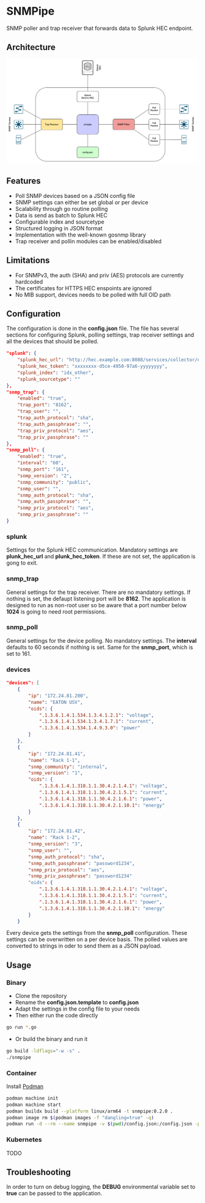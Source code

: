 # SNMPipe
SNMP poller and trap receiver that forwards data to Splunk HEC endpoint.
## Architecture
![architecture](https://github.com/fox27374/snmpipe/blob/20135ce037b06ac1a89084ba5614aefa1bfa7076/doc/architecture.png "Architecture overview")
## Features
* Poll SNMP devices based on a JSON config file
* SNMP settings can either be set global or per device
* Scalability through go routine polling
* Data is send as batch to Splunk HEC
* Configurable index and sourcetype
* Structured logging in JSON format
* Implementation with the well-known gosnmp library
* Trap receiver and pollin modules can be enabled/disabled
## Limitations
* For SNMPv3, the auth (SHA) and priv (AES) protocols are currently hardcoded
* The certificates for HTTPS HEC enspoints are ignored
* No MIB support, devices needs to be polled with full OID path
## Configuration
The configuration is done in the **config.json** file. The file has several sections for configuring Splunk, polling settings, trap receiver settings and all the devices that should be polled.
```json
"splunk": {
    "splunk_hec_url": "http://hec.example.com:8088/services/collector/event",
    "splunk_hec_token": "xxxxxxxx-d5ce-4950-97a6-yyyyyyyy",
    "splunk_index": "idx_other",
    "splunk_sourcetype": ""
},
"snmp_trap": {
    "enabled": "true",
    "trap_port": "8162",
    "trap_user": "",
    "trap_auth_protocol": "sha",
    "trap_auth_passphrase": "",
    "trap_priv_protocol": "aes",
    "trap_priv_passphrase": ""
},
"snmp_poll": {
    "enabled": "true",
    "interval": "60",
    "snmp_port": "161",
    "snmp_version": "2",
    "snmp_community": "public",
    "snmp_user": "",
    "snmp_auth_protocol": "sha",
    "snmp_auth_passphrase": "",
    "snmp_priv_protocol": "aes",
    "snmp_priv_passphrase": ""
}
```
### splunk
Settings for the Splunk HEC communication. Mandatory settings are **plunk_hec_url** and **plunk_hec_token**. If these are not set, the application is gong to exit.
### snmp_trap
General settings for the trap receiver. There are no mandatory settings. If nothing is set, the defaupt listening port will be **8162**. The application is designed to run as non-root user so be aware that a port number below **1024** is going to need root permissions.
### snmp_poll
General settings for the device polling. No mandatory settings. The **interval** defaults to 60 seconds if nothing is set. Same for the **snmp_port**, which is set to 161.
### devices
```json
"devices": [
    {
        "ip": "172.24.81.200",
        "name": "EATON USV",
        "oids": {
            ".1.3.6.1.4.1.534.1.3.4.1.2.1": "voltage",
            ".1.3.6.1.4.1.534.1.3.4.1.7.1": "current",
            ".1.3.6.1.4.1.534.1.4.9.3.0": "power"
        }
    },
    {
        "ip": "172.24.81.41",
        "name": "Rack 1-1",
        "snmp_community": "internal",
        "snmp_version": "1",
        "oids": {
            ".1.3.6.1.4.1.318.1.1.30.4.2.1.4.1": "voltage",
            ".1.3.6.1.4.1.318.1.1.30.4.2.1.5.1": "current",
            ".1.3.6.1.4.1.318.1.1.30.4.2.1.6.1": "power",
            ".1.3.6.1.4.1.318.1.1.30.4.2.1.10.1": "energy"
        }
    },
    {
        "ip": "172.24.81.42",
        "name": "Rack 1-2",
        "snmp_version": "3",
        "snmp_user": "",
        "snmp_auth_protocol": "sha",
        "snmp_auth_passphrase": "password1234",
        "snmp_priv_protocol": "aes",
        "snmp_priv_passphrase": "password1234"
        "oids": {
            ".1.3.6.1.4.1.318.1.1.30.4.2.1.4.1": "voltage",
            ".1.3.6.1.4.1.318.1.1.30.4.2.1.5.1": "current",
            ".1.3.6.1.4.1.318.1.1.30.4.2.1.6.1": "power",
            ".1.3.6.1.4.1.318.1.1.30.4.2.1.10.1": "energy"
        }
    }
```
Every device gets the settings from the **snmp_poll** configuration. These settings can be overwritten on a per device basis. The polled values are converted to strings in oder to send them as a JSON payload.
## Usage
### Binary
* Clone the repository
* Rename the **config.json.template** to **config.json**
* Adapt the settings in the config file to your needs
* Then either run the code directly
```bash
go run *.go
```
* Or build the binary and run it
```bash
go build -ldflags="-w -s" .
./snmpipe
```
### Container
Install [Podman](https://podman.io/docs/installation)
```bash
podman machine init
podman machine start
podman buildx build --platform linux/arm64 -t snmpipe:0.2.0 .
podman image rm $(podman images -f "dangling=true" -q)
podman run -d --rm --name snmpipe -v $(pwd)/config.json:/config.json -p 8162:8162/udp localhost/snmpipe:0.2.0
```
### Kubernetes
TODO
## Troubleshooting
In order to turn on debug logging, the **DEBUG** environmental variable set to **true** can be passed to the application.

